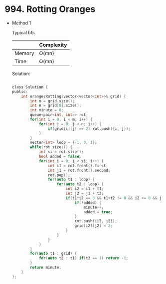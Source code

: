# 994. Rotting Oranges
- Method 1

    Typical bfs.

    | |   Complexity  |
    | ----------- | ----------- | 
    |  Memory     | O(mn) | 
    |      Time       |  O(mn) | 


    Solution:

    ``` h

    class Solution {
    public:
        int orangesRotting(vector<vector<int>>& grid) {
            int m = grid.size();
            int n = grid[0].size();
            int minute = 0;
            queue<pair<int, int>> rot;
            for(int i = 0; i < m; i++) {
                for(int j = 0; j < n; j++) {
                    if(grid[i][j] == 2) rot.push({i, j});
                }
            }
            vector<int> loop = {-1, 0, 1};
            while(rot.size()) {
                int si = rot.size();
                bool added = false;
                for(int i = 0; i < si; i++) {
                    int i1 = rot.front().first;
                    int j1 = rot.front().second;
                    rot.pop();
                    for(auto t1 : loop) {
                        for(auto t2 : loop) {
                            int i2 = i1 + t1;
                            int j2 = j1 + t2;
                            if(t1*t2 == 0 && t1+t2 != 0 && i2 >= 0 && j2 >= 0 && i2 < m && j2 < n && grid[i2][j2] == 1) {
                                if(!added) {
                                    minute++;
                                    added = true;
                                }
                                rot.push({i2, j2});
                                grid[i2][j2] = 2;
                            }
                        }
                    }
                }
            }
            for(auto t1 : grid) {
                for(auto t2 : t1) if(t2 == 1) return -1;
            }
            return minute;
        }
    };

    ```

<!-- - Method 2

    This is another method.

    | |   Complexity  |
    | ----------- | ----------- | 
    |  Memory     | O(n) | 
    |      Time       |  O(n) | 


    Solution:

    ``` h



    ```

- Additional Knowledge:
       
    Here are some additional knowledge.



<br> -->